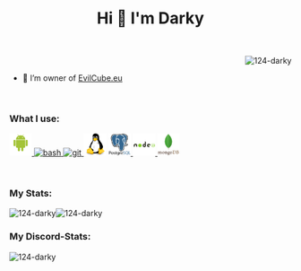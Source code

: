 <h1 align="center">Hi 👋 I'm Darky</h1>
<p align="right" style="margin-top: 50px;"> <img src="https://komarev.com/ghpvc/?username=helixo17&label=Profile%20views&color=0e75b6&style=plastic" alt="124-darky" /> </p>

- 🔭 I’m owner of [EvilCube.eu](https://evilcube.eu/)

<br>

<h3 align="left">What I use:</h3>
<p align="left"> <a href="https://developer.android.com" target="_blank"> <img src="https://raw.githubusercontent.com/devicons/devicon/master/icons/android/android-original-wordmark.svg" alt="android" width="40" height="40"/> </a> <a href="https://www.gnu.org/software/bash/" target="_blank"> <img src="https://www.vectorlogo.zone/logos/gnu_bash/gnu_bash-icon.svg" alt="bash" width="40" height="40"/> </a> <a href="https://git-scm.com/" target="_blank"> <img src="https://www.vectorlogo.zone/logos/git-scm/git-scm-icon.svg" alt="git" width="40" height="40"/> </a> <img src="https://raw.githubusercontent.com/devicons/devicon/master/icons/linux/linux-original.svg" alt="linux" width="40" height="40"/> </a><a href="https://www.postgresql.org" target="_blank"> <img src="https://raw.githubusercontent.com/devicons/devicon/master/icons/postgresql/postgresql-original-wordmark.svg" alt="postgresql" width="40" height="40"/> </a> <a href="https://nodejs.org/en/" target="_blank"> <img src="https://raw.githubusercontent.com/devicons/devicon/master/icons/nodejs/nodejs-original-wordmark.svg" alt="node.js" width="40" height="40"/> </a> <a href="https://mongodb.com" target="_blank"> <img src="https://raw.githubusercontent.com/devicons/devicon/master/icons/mongodb/mongodb-original-wordmark.svg" alt="MongoDB" width="40" height="40"/> </a> </p>

<br>

<h3 align="left">My Stats: </h3>
<p><img align="left" src="https://github-readme-stats.vercel.app/api/top-langs?username=124-darky&show_icons=true&theme=tokyonight&locale=en&layout=compact" alt="124-darky" /></p>

<p><img align="left" src="https://github-readme-stats.vercel.app/api?username=124-darky&show_icons=true&theme=tokyonight&locale=en" alt="124-darky" /></p>

<br>

<h3 align="left">My Discord-Stats: </h3>
<p><img align="center" src="https://lanyard-profile-readme.vercel.app/api/351661012627226625" alt="124-darky" /></p>
